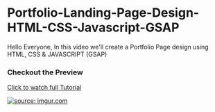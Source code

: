 # Portfolio-Landing-Page-Design-HTML-CSS-Javascript-GSAP
Hello Everyone, In this video we'll create a Portfolio Page design using HTML, CSS &amp; JAVASCRIPT (GSAP)

### Checkout the Preview

<a href="https://youtu.be/uNPola_h_Oo" class="btn btn-primary">Click to watch full Tutorial</a>

<a href="https://imgur.com/0WEOUnk"><img src="https://i.imgur.com/0WEOUnk.png" title="source: imgur.com" /></a>
